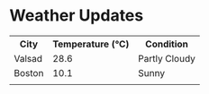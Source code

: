 # Weather Updates

<!-- WEATHER-UPDATE-START -->
<table><tr><th>City</th><th>Temperature (°C)</th><th>Condition</th></tr><tr><td>Valsad</td><td>28.6</td><td>Partly Cloudy</td></tr><tr><td>Boston</td><td>10.1</td><td>Sunny</td></tr><tr><td></td><td></td><td></td></tr></table>
<!-- WEATHER-UPDATE-END -->
